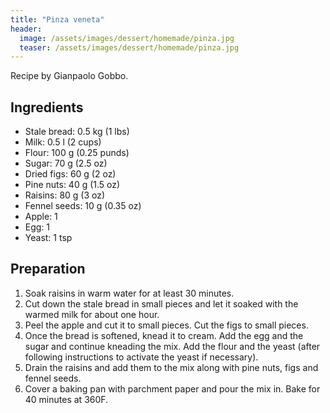 ```yaml
---
title: "Pinza veneta"
header:
  image: /assets/images/dessert/homemade/pinza.jpg
  teaser: /assets/images/dessert/homemade/pinza.jpg
---
```

Recipe by Gianpaolo Gobbo.


## Ingredients

* Stale bread: 0.5 kg (1 lbs)
* Milk: 0.5 l (2 cups)
* Flour: 100 g (0.25 punds)
* Sugar: 70 g (2.5 oz)
* Dried figs: 60 g (2 oz)
* Pine nuts: 40 g (1.5 oz)
* Raisins: 80 g (3 oz)
* Fennel seeds: 10 g (0.35 oz)
* Apple: 1
* Egg: 1
* Yeast: 1 tsp



## Preparation
1. Soak raisins in warm water for at least 30 minutes.
2. Cut down the stale bread in small pieces and let it soaked with the warmed milk for about one hour.
3. Peel the apple and cut it to small pieces. Cut the figs to small pieces.
4. Once the bread is softened, knead it to cream. Add the egg and the sugar and continue kneading the mix. Add the flour and the yeast (after following instructions to activate the yeast if necessary).
5. Drain the raisins and add them to the mix along with pine nuts, figs and fennel seeds.
6. Cover a baking pan with parchment paper and pour the mix in. Bake for 40 minutes at 360F.
